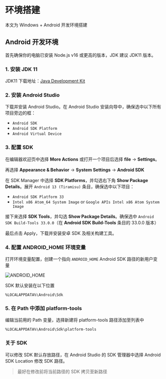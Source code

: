 # 环境搭建

本文为 Windows + Android 开发环境搭建

## Android 开发环境

首先确保你的电脑已安装 Node.js v16 或更高的版本，JDK 建议 JDK11 版本。

### 1. 安装 JDK 11

JDK11 下载地址：[Java Development Kit](https://jdk.java.net/java-se-ri/11)

### 2. 安装 Android Studio

下载并安装 Android Studio。在 Android Studio 安装向导中，确保选中以下所有项目旁边的框：

- `Android SDK`
- `Android SDK Platform`
- `Android Virtual Device`

### 3. 配置 SDK

在编辑器欢迎页中选择 **More Actions** 或打开一个项目后选择 **file** → **Settings**。

再选择 **Appearance & Behavior** → **System Settings** → **Android SDK**

在 SDK Manager 中选择 **SDK Platforms**，并勾选右下角 **Show Package Details**。展开 `Android 13 (Tiramisu)` 条目，确保选中以下项目：

- `Android SDK Platform 33`
- `Intel x86 Atom_64 System Image` or `Google APIs Intel x86 Atom System Image`

接下来选择 **SDK Tools**，并勾选 **Show Package Details**。确保选中 `Android SDK Build-Tools 33.0.0`（在 **Android SDK Build-Tools** 条目的 33.0.0 版本）

最后点击 Apply，下载并安装安卓 SDK 及相关构建工具。

### 4. 配置 ANDROID_HOME 环境变量

打开环境变量配置，创建一个指向 `ANDROID_HOME` Android SDK 路径的新用户变量

![ANDROID_HOME](../../_images/android_home.png)

SDK 默认安装在以下位置

```
%LOCALAPPDATA%\Android\Sdk
```

### 5. 在 Path 中添加 platform-tools

编辑当前用的 Path 变量，选择新建将 platform-tools 路径添加至列表中

```
%LOCALAPPDATA%\Android\Sdk\platform-tools
```

### 关于 SDK

可以修改 SDK 默认存放路径，在 Android Studio 的 SDK 管理器中选择 Android SDK Location 修改 SDK 路径。

> 最好在修改前将当前路径的 SDK 拷贝至新路径